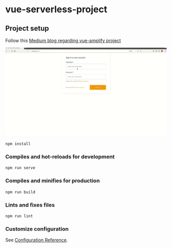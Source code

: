 # vue-serverless-project

## Project setup
Follow this [Medium blog regarding vue-amplify project](https://medium.com/@dabit3/how-to-build-serverless-vue-applications-with-aws-amplify-67d16c79e9d6)


![Sign in cognito, upload files to s3](https://github.com/karenirenecano/vue-serverless-amplify/blob/master/public/sign_in_upload_to_s3.gif)


```
npm install
```

### Compiles and hot-reloads for development
```
npm run serve
```

### Compiles and minifies for production
```
npm run build
```

### Lints and fixes files
```
npm run lint
```

### Customize configuration
See [Configuration Reference](https://cli.vuejs.org/config/).
